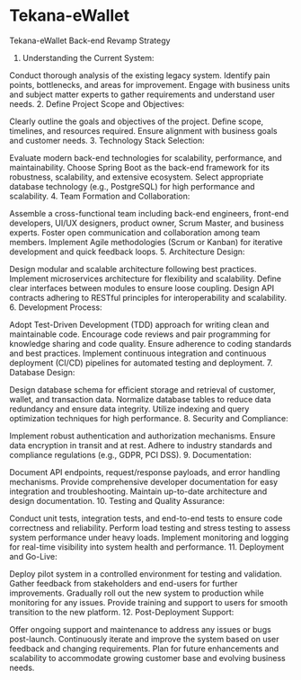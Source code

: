 # Tekana-eWallet
Tekana-eWallet Back-end Revamp Strategy

1. Understanding the Current System:

Conduct thorough analysis of the existing legacy system.
Identify pain points, bottlenecks, and areas for improvement.
Engage with business units and subject matter experts to gather requirements and understand user needs.
2. Define Project Scope and Objectives:

Clearly outline the goals and objectives of the project.
Define scope, timelines, and resources required.
Ensure alignment with business goals and customer needs.
3. Technology Stack Selection:

Evaluate modern back-end technologies for scalability, performance, and maintainability.
Choose Spring Boot as the back-end framework for its robustness, scalability, and extensive ecosystem.
Select appropriate database technology (e.g., PostgreSQL) for high performance and scalability.
4. Team Formation and Collaboration:

Assemble a cross-functional team including back-end engineers, front-end developers, UI/UX designers, product owner, Scrum Master, and business experts.
Foster open communication and collaboration among team members.
Implement Agile methodologies (Scrum or Kanban) for iterative development and quick feedback loops.
5. Architecture Design:

Design modular and scalable architecture following best practices.
Implement microservices architecture for flexibility and scalability.
Define clear interfaces between modules to ensure loose coupling.
Design API contracts adhering to RESTful principles for interoperability and scalability.
6. Development Process:

Adopt Test-Driven Development (TDD) approach for writing clean and maintainable code.
Encourage code reviews and pair programming for knowledge sharing and code quality.
Ensure adherence to coding standards and best practices.
Implement continuous integration and continuous deployment (CI/CD) pipelines for automated testing and deployment.
7. Database Design:

Design database schema for efficient storage and retrieval of customer, wallet, and transaction data.
Normalize database tables to reduce data redundancy and ensure data integrity.
Utilize indexing and query optimization techniques for high performance.
8. Security and Compliance:

Implement robust authentication and authorization mechanisms.
Ensure data encryption in transit and at rest.
Adhere to industry standards and compliance regulations (e.g., GDPR, PCI DSS).
9. Documentation:

Document API endpoints, request/response payloads, and error handling mechanisms.
Provide comprehensive developer documentation for easy integration and troubleshooting.
Maintain up-to-date architecture and design documentation.
10. Testing and Quality Assurance:

Conduct unit tests, integration tests, and end-to-end tests to ensure code correctness and reliability.
Perform load testing and stress testing to assess system performance under heavy loads.
Implement monitoring and logging for real-time visibility into system health and performance.
11. Deployment and Go-Live:

Deploy pilot system in a controlled environment for testing and validation.
Gather feedback from stakeholders and end-users for further improvements.
Gradually roll out the new system to production while monitoring for any issues.
Provide training and support to users for smooth transition to the new platform.
12. Post-Deployment Support:

Offer ongoing support and maintenance to address any issues or bugs post-launch.
Continuously iterate and improve the system based on user feedback and changing requirements.
Plan for future enhancements and scalability to accommodate growing customer base and evolving business needs.